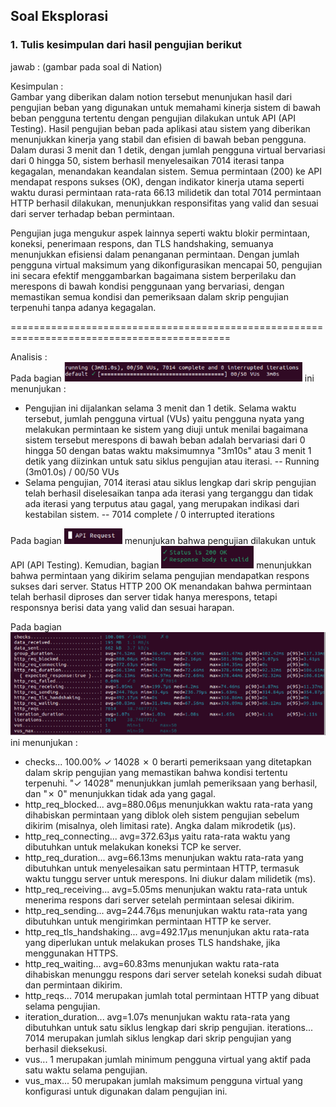 ## Soal Eksplorasi
### 1. Tulis kesimpulan dari hasil pengujian berikut 
jawab : (gambar pada soal di Nation)

Kesimpulan :\
Gambar yang diberikan dalam notion tersebut menunjukan hasil dari pengujian beban yang digunakan untuk memahami kinerja sistem di bawah beban pengguna tertentu dengan pengujian dilakukan untuk API (API Testing). Hasil pengujian beban pada aplikasi atau sistem yang diberikan menunjukkan kinerja yang stabil dan efisien di bawah beban pengguna. Dalam durasi 3 menit dan 1 detik, dengan jumlah pengguna virtual bervariasi dari 0 hingga 50, sistem berhasil menyelesaikan 7014 iterasi tanpa kegagalan, menandakan keandalan sistem. Semua permintaan (200) ke API mendapat respons sukses (OK), dengan indikator kinerja utama seperti waktu durasi permintaan rata-rata 66.13 milidetik dan total 7014 permintaan HTTP berhasil dilakukan, menunjukkan responsifitas yang valid dan sesuai dari server terhadap beban permintaan.

Pengujian juga mengukur aspek lainnya seperti waktu blokir permintaan, koneksi, penerimaan respons, dan TLS handshaking, semuanya menunjukkan efisiensi dalam penanganan permintaan. Dengan jumlah pengguna virtual maksimum yang dikonfigurasikan mencapai 50, pengujian ini secara efektif menggambarkan bagaimana sistem berperilaku dan merespons di bawah kondisi penggunaan yang bervariasi, dengan memastikan semua kondisi dan pemeriksaan dalam skrip pengujian terpenuhi tanpa adanya kegagalan.

============================================================================================

Analisis :\
Pada bagian ![alt text](image.png) ini menunjukan : 
- Pengujian ini dijalankan selama 3 menit dan 1 detik. Selama waktu tersebut, jumlah pengguna virtual (VUs) yaitu pengguna nyata yang melakukan permintaan ke sistem yang diuji untuk menilai bagaimana sistem tersebut merespons di bawah beban adalah bervariasi dari 0 hingga 50 dengan batas waktu maksimumnya "3m10s" atau 3 menit 1 detik yang diizinkan untuk satu siklus pengujian atau iterasi. -- Running (3m01.0s) / 00/50 VUs
- Selama pengujian, 7014 iterasi atau siklus lengkap dari skrip pengujian telah berhasil diselesaikan tanpa ada iterasi yang terganggu dan tidak ada iterasi yang terputus atau gagal, yang merupakan indikasi dari kestabilan sistem. -- 7014 complete / 0 interrupted iterations

Pada bagian ![alt text](image-1.png) menunjukan bahwa pengujian dilakukan untuk API (API Testing). Kemudian, bagian ![alt text](image-2.png) menunjukkan bahwa permintaan yang dikirim selama pengujian mendapatkan respons sukses dari server. Status HTTP 200 OK menandakan bahwa permintaan telah berhasil diproses dan server tidak hanya merespons, tetapi responsnya berisi data yang valid dan sesuai harapan.

Pada bagian ![alt text](image-3.png) ini menunjukan :
- checks... 100.00% ✓ 14028 ✗ 0 berarti pemeriksaan yang ditetapkan dalam skrip pengujian yang memastikan bahwa kondisi tertentu terpenuhi. "✓ 14028" menunjukkan jumlah pemeriksaan yang berhasil, dan "✗ 0" menunjukkan tidak ada yang gagal.
- http_req_blocked... avg=880.06µs menunjukkan waktu rata-rata yang dihabiskan permintaan yang diblok oleh sistem pengujian sebelum dikirim (misalnya, oleh limitasi rate). Angka dalam mikrodetik (µs).
- http_req_connecting... avg=372.63µs yaitu rata-rata waktu yang dibutuhkan untuk melakukan koneksi TCP ke server.
- http_req_duration... avg=66.13ms menunjukan waktu rata-rata yang dibutuhkan untuk menyelesaikan satu permintaan HTTP, termasuk waktu tunggu server untuk merespons. Ini diukur dalam milidetik (ms).
- http_req_receiving... avg=5.05ms menunjukan waktu rata-rata untuk menerima respons dari server setelah permintaan selesai dikirim.
- http_req_sending... avg=244.76µs menunjukan waktu rata-rata yang dibutuhkan untuk mengirimkan permintaan HTTP ke server.
- http_req_tls_handshaking... avg=492.17µs menunjukan aktu rata-rata yang diperlukan untuk melakukan proses TLS handshake, jika menggunakan HTTPS.
- http_req_waiting... avg=60.83ms menunjukan waktu rata-rata dihabiskan menunggu respons dari server setelah koneksi sudah dibuat dan permintaan dikirim.
- http_reqs... 7014 merupakan jumlah total permintaan HTTP yang dibuat selama pengujian.
- iteration_duration... avg=1.07s menunjukan waktu rata-rata yang dibutuhkan untuk satu siklus lengkap dari skrip pengujian.
iterations... 7014 merupakan jumlah siklus lengkap dari skrip pengujian yang berhasil dieksekusi.
- vus... 1 merupakan jumlah minimum pengguna virtual yang aktif pada satu waktu selama pengujian.
- vus_max... 50 merupakan jumlah maksimum pengguna virtual yang konfigurasi untuk digunakan dalam pengujian ini.
